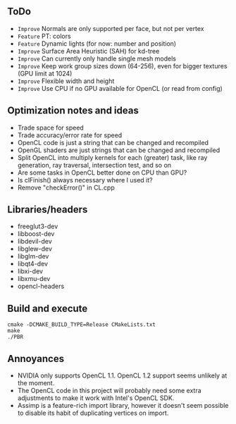## ToDo

* `Improve` Normals are only supported per face, but not per vertex
* `Feature` PT: colors
* `Feature` Dynamic lights (for now: number and position)
* `Improve` Surface Area Heuristic (SAH) for kd-tree
* `Improve` Can currently only handle single mesh models
* `Improve` Keep work group sizes down (64-256), even for bigger textures (GPU limit at 1024)
* `Improve` Flexible width and height
* `Improve` Use CPU if no GPU available for OpenCL (or read from config)


## Optimization notes and ideas

* Trade space for speed
* Trade accuracy/error rate for speed
* OpenCL code is just a string that can be changed and recompiled
* OpenGL shaders are just strings that can be changed and recompiled
* Split OpenCL into multiply kernels for each (greater) task, like ray generation, ray traversal, intersection test, and so on
* Are some tasks in OpenCL better done on CPU than GPU?
* Is clFinish() always necessary where I used it?
* Remove "checkError()" in CL.cpp


## Libraries/headers

* freeglut3-dev
* libboost-dev
* libdevil-dev
* libglew-dev
* libglm-dev
* libqt4-dev
* libxi-dev
* libxmu-dev
* opencl-headers


## Build and execute

    cmake -DCMAKE_BUILD_TYPE=Release CMakeLists.txt
    make
    ./PBR


## Annoyances

* NVIDIA only supports OpenCL 1.1. OpenCL 1.2 support seems unlikely at the moment.
* The OpenCL code in this project will probably need some extra adjustments to make it work with Intel's OpenCL SDK.
* Assimp is a feature-rich import library, however it doesn't seem possible to disable its habit of duplicating vertices on import.
